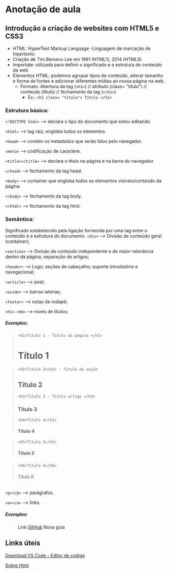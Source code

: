 # Anotação de aula
## Introdução a criação de websites com HTML5 e CSS3

 - HTML: HyperText Markup Language -Linguagem de marcação de hipertexto; 
 - Criação de Tim Berners-Lee em 1991 (HTML1); 2014 (HTML5)
 - Importate: utilizada para definir o significado e a estrutura do conteúdo da web
 - Elementos HTML: podemos agrupar tipos de conteúdo, alterar tamanho e forma de fontes e adicionar diferentes mídias ao nossa página na web.
 	- Formato: Abertura da tag (`<h1>`) // atributo (class= "titulo") // conteúdo (título) // fechamento da tag (`</h1>`)
		- Ex.: ```<h1 class= "título"> Título </h1>```

 ### Estrutura básica:
`<!DOCTYPE html>` --> declara o tipo do documento que estou editando. 

`<html>` --> tag raiz; engloba todos os elementos.

`<head>` --> contém os metadados que serão lidos pelo navegador. 

`<meta>` --> codificação de caractere. 
	
`<title></title>` --> declara o título na página e na barra do navegador. 
	
`</head>` --> fechamento da tag head.

`<body>` --> container que engloba todos os elementos visíveis/conteúdo da página.

`</body>` --> fechamento da tag body. 

`</html>` --> fechamento da tag html.

### Semântica:
Significado estabelecido pela ligação fornecida por uma tag entre o conteúdo e a estrutura do documento. 
`<div>` --> Divisão de conteúdo geral (container); 

`<section>` --> Divisão de conteúdo independente e de maior relevância dentro da página, separação de artigos;

`<header>` --> Logo; seções de cabeçalho; suporte introdutório e navegacional; 

`<article>` --> post;

`<aside>` --> barras laterias;

`<footer>` --> notas de rodapé;

`<h1>-<h6>` --> níveis de títulos;

   ##### **Exemplos:**

>  ```<h1>Título 1 - Titulo da página </h1>``` <h1>Título 1</h1> 

> ```<h2>Título 2</h2> - Titulo da seção``` <h2>Título 2</h2>

>  ```<h3>Título 3 - Título artigo </h3>``` <h3>Título 3</h3>

> ```<h4>Título 4</h1>``` <h4>Título 4</h4>

> ```<h5>Título 5</h5>``` <h5>Título 5</h5>

> ```<h6>Título 6</h6>``` <h6>Título 6</h6>

`<p></p>` --> parágrafos.

`<a></a>` --> links.

  ##### **Exemplos:**
  
> <a>Link</a>
> <a href="https://github.com/Amanda-Barbosa03">GitHub</a>
> <a target="_blank">Nova guia</a>

  
## Links úteis
[Download VS Code - Editor de código](https://code.visualstudio.com/download)
	
[Sobre Html](https://www.w3schools.com/html/html_intro.asp)
